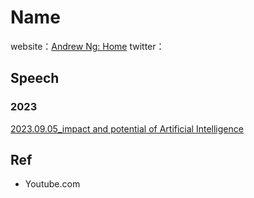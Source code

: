 # Namewebsite：[Andrew Ng: Home](https://www.andrewng.org/)twitter：## Speech### 2023[2023.09.05_impact and potential of Artificial Intelligence](https://www.youtube.com/watch?v=0aePaGM04xY)## Ref- Youtube.com